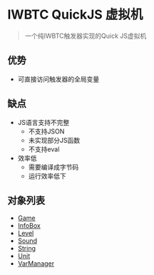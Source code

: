 # IWBTC QuickJS 虚拟机

> 一个纯IWBTC触发器实现的Quick JS虚拟机

## 优势
- 可直接访问触发器的全局变量

## 缺点
- JS语言支持不完整
    - 不支持JSON
    - 未实现部分JS函数
    - 不支持eval
- 效率低
    - 需要编译成字节码
    - 运行效率低下

## 对象列表
- [Game]()
- [InfoBox](./Objects/InfoBox.md)
- [Level]()
- [Sound]()
- [String]()
- [Unit]()
- [VarManager]()